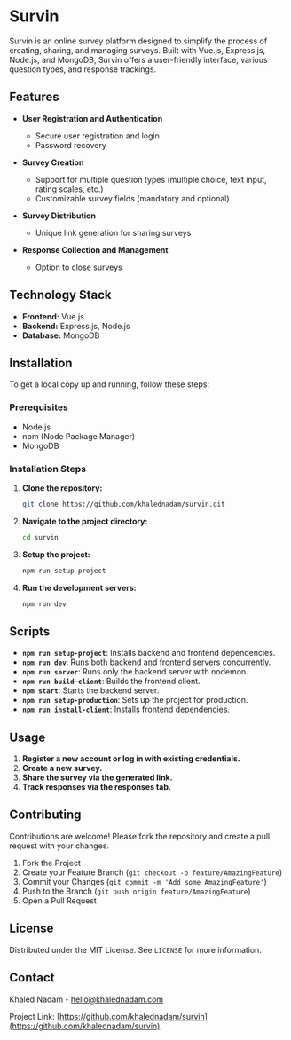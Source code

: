 # Survin

Survin is an online survey platform designed to simplify the process of creating, sharing, and managing surveys. Built with Vue.js, Express.js, Node.js, and MongoDB, Survin offers a user-friendly interface, various question types, and response trackings.

## Features

- **User Registration and Authentication**

  - Secure user registration and login
  - Password recovery

- **Survey Creation**

  - Support for multiple question types (multiple choice, text input, rating scales, etc.)
  - Customizable survey fields (mandatory and optional)

- **Survey Distribution**

  - Unique link generation for sharing surveys

- **Response Collection and Management**
  - Option to close surveys

## Technology Stack

- **Frontend:** Vue.js
- **Backend:** Express.js, Node.js
- **Database:** MongoDB

## Installation

To get a local copy up and running, follow these steps:

### Prerequisites

- Node.js
- npm (Node Package Manager)
- MongoDB

### Installation Steps

1. **Clone the repository:**

   ```sh
   git clone https://github.com/khalednadam/survin.git
   ```

2. **Navigate to the project directory:**

   ```sh
   cd survin
   ```

3. **Setup the project:**

   ```sh
   npm run setup-project
   ```

4. **Run the development servers:**
   ```sh
   npm run dev
   ```

## Scripts

- **`npm run setup-project`**: Installs backend and frontend dependencies.
- **`npm run dev`**: Runs both backend and frontend servers concurrently.
- **`npm run server`**: Runs only the backend server with nodemon.
- **`npm run build-client`**: Builds the frontend client.
- **`npm start`**: Starts the backend server.
- **`npm run setup-production`**: Sets up the project for production.
- **`npm run install-client`**: Installs frontend dependencies.

## Usage

1. **Register a new account or log in with existing credentials.**
2. **Create a new survey.**
3. **Share the survey via the generated link.**
4. **Track responses via the responses tab.**

## Contributing

Contributions are welcome! Please fork the repository and create a pull request with your changes.

1. Fork the Project
2. Create your Feature Branch (`git checkout -b feature/AmazingFeature`)
3. Commit your Changes (`git commit -m 'Add some AmazingFeature'`)
4. Push to the Branch (`git push origin feature/AmazingFeature`)
5. Open a Pull Request

## License

Distributed under the MIT License. See `LICENSE` for more information.

## Contact

Khaled Nadam - hello@khalednadam.com

Project Link: [https://github.com/khalednadam/survin](https://github.com/khalednadam/survin)
